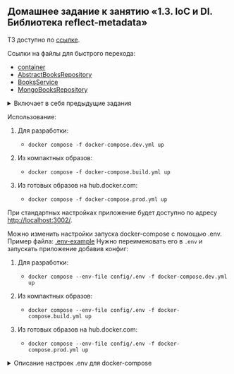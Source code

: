 ## Домашнее задание к занятию «1.3. IoС и DI. Библиотека reflect-metadata»

ТЗ доступно по [ссылке](https://github.com/netology-code/ndtnf-homeworks/blob/master/003-Ioc).

Ссылки на файлы для быстрого перехода:
* [container](library/app/src/infrastructure/container.ts)
* [AbstractBooksRepository](library/app/src/modules/books/AbstractBooksRepository.ts)
* [BooksService](library/app/src/modules/books/BooksService.ts)
* [MongoBooksRepository](library/app/src/infrastructure/MongoBooksRepository.ts)

<details>
<summary>Включает в себя предыдущие задания</summary>

<details>
<summary>1. NDSE - Настройка окружения Node.js и библиотека Express.js</summary>

###### Блок 2: Библиотека Express.js
<details>
<summary>Домашнее задание к занятию «2.1. Express»</summary>

ТЗ доступно по [ссылке](https://github.com/netology-code/ndse-homeworks/tree/master/006-express).
</details>

<details>
<summary>Домашнее задание к занятию «2.2. Middleware. Паттерн "цепочка обязанностей"»</summary>

ТЗ доступно по [ссылке](https://github.com/netology-code/ndse-homeworks/tree/master/007-middleware).
</details>

<details>
<summary>Домашнее задание к занятию «2.3. EJS. Шаблонизаторы»</summary>

ТЗ доступно по [ссылке](https://github.com/netology-code/ndse-homeworks/tree/master/008-ejs).
</details>

<details>
<summary>Домашнее задание к занятию «2.5. Docker: контейнеризация приложения»</summary>

ТЗ доступно по [ссылке](https://github.com/netology-code/ndse-homeworks/tree/master/009-docker-2).
</details>

<details>
<summary>Домашнее задание к занятию «2.7. Подключение MongoDB в Node.js приложение»</summary>

ТЗ доступно по [ссылке](https://github.com/netology-code/ndse-homeworks/tree/master/011-mongo).
</details>

<details>
<summary>Домашнее задание к занятию «2.8 Аутентификация. Passport.js»</summary>

ТЗ доступно по [ссылке](https://github.com/netology-code/ndse-homeworks/tree/master/012-auth).
</details>

<details>
<summary>Домашнее задание к занятию «2.9. Realtime-взаимодействие с сервером, протокол websocket»</summary>

ТЗ доступно по [ссылке](https://github.com/netology-code/ndse-homeworks/tree/master/013-websocket).
</details>

</details>

<details>
<summary>2. NDTNF - TypeScript, Nest.js, Yandex Cloud</summary>

###### Блок 1: TypeScript

<details>
<summary>Домашнее задание к занятию «1.2 Система типов TypeScript. ООП. SOLID»</summary>

ТЗ доступно по [ссылке](https://github.com/netology-code/ndtnf-homeworks/blob/master/002-TypeScript).
</details>

</details>

</details>

Использование:
1. Для разработки:
   * `docker compose -f docker-compose.dev.yml up`

2. Из компактных образов:
   * `docker compose -f docker-compose.build.yml up`

3. Из готовых образов на hub.docker.com:
   * `docker compose -f docker-compose.prod.yml up`

При стандартных настройках приложение будет доступно по адресу [http://localhost:3002/](http://localhost:3002/).

Можно изменить настройки запуска docker-compose с помощью .env. Пример файла: [.env-example](config/.env.example)
Нужно переименовать его в `.env` и запускать приложение добавив конфиг:

1. Для разработки:
   * `docker compose --env-file config/.env -f docker-compose.dev.yml up`

2. Из компактных образов:
   * `docker compose --env-file config/.env -f docker-compose.build.yml up`

3. Из готовых образов на hub.docker.com:
   * `docker compose --env-file config/.env -f docker-compose.prod.yml up`

<details>
<summary>Описание настроек .env для docker-compose</summary>

* `DB_NAME` - название БД
* `DB_USERNAME` - имя пользователя
* `DB_PASSWORD` - имя пользователя

Важно! Вышеуказанные настройки корректно проинициализируются в MongoDB только при первом запуске.
Если в дальнейшем их изменить, то эффекта не будет. Для применения нужно будет очистить папку `db` и после этого запускать `docker-compose`

* `COOKIE_SECRET` - параметр для express session
* `LIBRARY_SERVICE_PORT` - порт, по которому будет доступно приложение библиотека на локальном компьютере
* `COUNTER_SERVICE_PORT` - порт, по которому будет доступно приложение счетчик на локальном компьютере
* `MONGODB_PORT` - внешний порт для подключения к MongoDb
* `MONGO_EXPRESS_PORT` - внешний порт, по которому будет доступна админка MONGO EXPRESS
</details>
